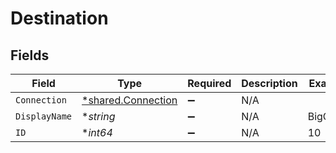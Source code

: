 # Destination


## Fields

| Field                                                   | Type                                                    | Required                                                | Description                                             | Example                                                 |
| ------------------------------------------------------- | ------------------------------------------------------- | ------------------------------------------------------- | ------------------------------------------------------- | ------------------------------------------------------- |
| `Connection`                                            | [*shared.Connection](../../models/shared/connection.md) | :heavy_minus_sign:                                      | N/A                                                     |                                                         |
| `DisplayName`                                           | **string*                                               | :heavy_minus_sign:                                      | N/A                                                     | BigQuery                                                |
| `ID`                                                    | **int64*                                                | :heavy_minus_sign:                                      | N/A                                                     | 10                                                      |